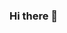 ### Hi there 👋

<p align="center">
  <a href="![Anurag's GitHub stats](https://github-readme-stats.vercel.app/api?username=felipepellizzon&show_icons=true&theme=radical)">
  <a href="[![Top Langs](https://github-readme-stats.vercel.app/api/top-langs/?username=felipepellizzon&layout=compact)](https://github.com/felipepellizzon/github-   readme-stats)">
</p>
<p align="center">
  <a href="![Snake animation](https://github.com/felipepellizzon/felipepellizzon/blob/output/github-contribution-grid-snake.svg)">
</p>

